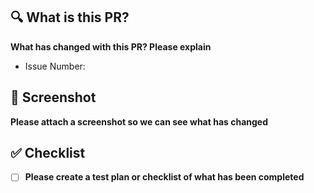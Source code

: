 ## 🔍 What is this PR?
**What has changed with this PR? Please explain**
- Issue Number: 

## 📸 Screenshot
**Please attach a screenshot so we can see what has changed**

## ✅ Checklist
- [ ]  **Please create a test plan or checklist of what has been completed**
